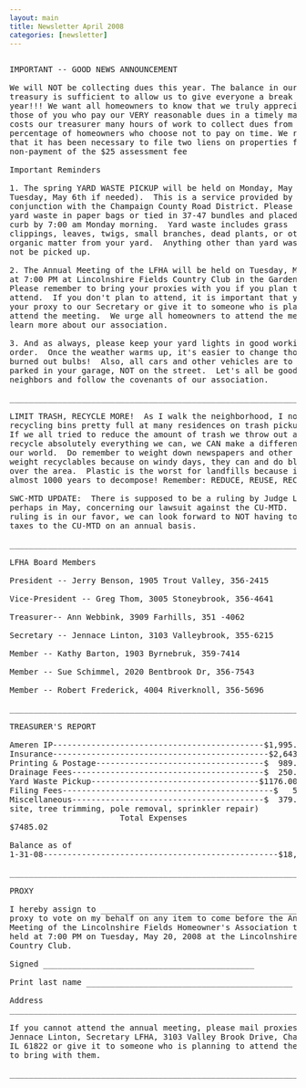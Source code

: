 ```yaml
---
layout: main
title: Newsletter April 2008 
categories: [newsletter]
---
```


<pre>

IMPORTANT -- GOOD NEWS ANNOUNCEMENT

We will NOT be collecting dues this year. The balance in our
treasury is sufficient to allow us to give everyone a break this
year!!! We want all homeowners to know that we truly appreciate
those of you who pay our VERY reasonable dues in a timely manner. It
costs our treasurer many hours of work to collect dues from a small
percentage of homeowners who choose not to pay on time. We regret
that it has been necessary to file two liens on properties for
non-payment of the $25 assessment fee

Important Reminders

1. The spring YARD WASTE PICKUP will be held on Monday, May 5th (and
Tuesday, May 6th if needed).  This is a service provided by LFHA in
conjunction with the Champaign County Road District. Please have all
yard waste in paper bags or tied in 37-47 bundles and placed at the
curb by 7:00 am Monday morning.  Yard waste includes grass
clippings, leaves, twigs, small branches, dead plants, or other
organic matter from your yard.  Anything other than yard waste will
not be picked up.

2. The Annual Meeting of the LFHA will be held on Tuesday, May 20th
at 7:00 PM at Lincolnshire Fields Country Club in the Garden Room.
Please remember to bring your proxies with you if you plan to
attend.  If you don't plan to attend, it is important that you mail
your proxy to our Secretary or give it to someone who is planning to
attend the meeting.  We urge all homeowners to attend the meeting to
learn more about our association.

3. And as always, please keep your yard lights in good working
order.  Once the weather warms up, it's easier to change those
burned out bulbs!  Also, all cars and other vehicles are to be
parked in your garage, NOT on the street.  Let's all be good
neighbors and follow the covenants of our association.

__________________________________________________________________________________________

LIMIT TRASH, RECYCLE MORE!  As I walk the neighborhood, I notice
recycling bins pretty full at many residences on trash pickup day.
If we all tried to reduce the amount of trash we throw out and
recycle absolutely everything we can, we CAN make a difference in
our world.  Do remember to weight down newspapers and other light
weight recyclables because on windy days, they can and do blow all
over the area.  Plastic is the worst for landfills because it takes
almost 1000 years to decompose! Remember: REDUCE, REUSE, RECYCLE!

SWC-MTD UPDATE:  There is supposed to be a ruling by Judge Leonard,
perhaps in May, concerning our lawsuit against the CU-MTD.  If that
ruling is in our favor, we can look forward to NOT having to pay
taxes to the CU-MTD on an annual basis.

__________________________________________________________________________________________

LFHA Board Members

President -- Jerry Benson, 1905 Trout Valley, 356-2415

Vice-President -- Greg Thom, 3005 Stoneybrook, 356-4641

Treasurer-- Ann Webbink, 3909 Farhills, 351 -4062

Secretary -- Jennace Linton, 3103 Valleybrook, 355-6215

Member -- Kathy Barton, 1903 Byrnebruk, 359-7414

Member -- Sue Schimmel, 2020 Bentbrook Dr, 356-7543

Member -- Robert Frederick, 4004 Riverknoll, 356-5696 

__________________________________________________________________________________________

TREASURER'S REPORT

Ameren IP--------------------------------------------$1,995.43
Insurance---------------------------------------------$2,643.00
Printing & Postage-----------------------------------$  989.08
Drainage Fees----------------------------------------$  250.00
Yard Waste Pickup-----------------------------------$1176.00
Filing Fees--------------------------------------------$   52.51
Miscellaneous----------------------------------------$  379.00 (Web
site, tree trimming, pole removal, sprinkler repair)
                       Total Expenses
$7485.02

Balance as of
1-31-08-------------------------------------------------$18,576.71

__________________________________________________________________________________________

PROXY

I hereby assign to _________________________________________ my
proxy to vote on my behalf on any item to come before the Annual
Meeting of the Lincolnshire Fields Homeowner's Association to be
held at 7:00 PM on Tuesday, May 20, 2008 at the Lincolnshire Fields
Country Club.

Signed ____________________________________________

Print last name ___________________________________________

Address
_________________________________________________________________________________

If you cannot attend the annual meeting, please mail proxies to:
Jennace Linton, Secretary LFHA, 3103 Valley Brook Drive, Champaign,
IL 61822 or give it to someone who is planning to attend the meeting
to bring with them.

__________________________________________________________________________________________

</pre>
